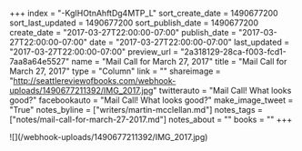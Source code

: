+++
index = "-KgIHOtnAhftDg4MTP_L"
sort_create_date = 1490677200
sort_last_updated = 1490677200
sort_publish_date = 1490677200
create_date = "2017-03-27T22:00:00-07:00"
publish_date = "2017-03-27T22:00:00-07:00"
date = "2017-03-27T22:00:00-07:00"
last_updated = "2017-03-27T22:00:00-07:00"
preview_url = "2a318129-28ca-f003-fcd1-7aa8a64e5527"
name = "Mail Call for March 27, 2017"
title = "Mail Call for March 27, 2017"
type = "Column"
link = ""
shareimage = "http://seattlereviewofbooks.com/webhook-uploads/1490677211392/IMG_2017.jpg"
twitterauto = "Mail Call! What looks good?"
facebookauto = "Mail Call! What looks good?"
make_image_tweet = "True"
notes_byline = ["writers/martin-mcclellan.md"]
notes_tags = ["notes/mail-call-for-march-27-2017.md"]
notes_about = ""
books = ""
+++
<p class="image">![](/webhook-uploads/1490677211392/IMG_2017.jpg)</p>